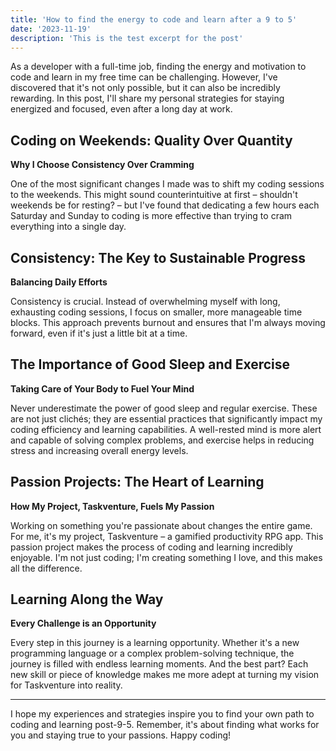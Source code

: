 ```yaml
---
title: 'How to find the energy to code and learn after a 9 to 5'
date: '2023-11-19'
description: 'This is the test excerpt for the post'
---
```


As a developer with a full-time job, finding the energy and motivation to code and learn in my free time can be challenging. However, I've discovered that it's not only possible, but it can also be incredibly rewarding. In this post, I'll share my personal strategies for staying energized and focused, even after a long day at work.

## Coding on Weekends: Quality Over Quantity
**Why I Choose Consistency Over Cramming**

One of the most significant changes I made was to shift my coding sessions to the weekends. This might sound counterintuitive at first – shouldn't weekends be for resting? – but I've found that dedicating a few hours each Saturday and Sunday to coding is more effective than trying to cram everything into a single day.

## Consistency: The Key to Sustainable Progress
**Balancing Daily Efforts**

Consistency is crucial. Instead of overwhelming myself with long, exhausting coding sessions, I focus on smaller, more manageable time blocks. This approach prevents burnout and ensures that I'm always moving forward, even if it's just a little bit at a time.

## The Importance of Good Sleep and Exercise
**Taking Care of Your Body to Fuel Your Mind**

Never underestimate the power of good sleep and regular exercise. These are not just clichés; they are essential practices that significantly impact my coding efficiency and learning capabilities. A well-rested mind is more alert and capable of solving complex problems, and exercise helps in reducing stress and increasing overall energy levels.

## Passion Projects: The Heart of Learning
**How My Project, Taskventure, Fuels My Passion**

Working on something you're passionate about changes the entire game. For me, it's my project, Taskventure – a gamified productivity RPG app. This passion project makes the process of coding and learning incredibly enjoyable. I'm not just coding; I'm creating something I love, and this makes all the difference.

## Learning Along the Way
**Every Challenge is an Opportunity**

Every step in this journey is a learning opportunity. Whether it's a new programming language or a complex problem-solving technique, the journey is filled with endless learning moments. And the best part? Each new skill or piece of knowledge makes me more adept at turning my vision for Taskventure into reality.

---

I hope my experiences and strategies inspire you to find your own path to coding and learning post-9-5. Remember, it's about finding what works for you and staying true to your passions. Happy coding!